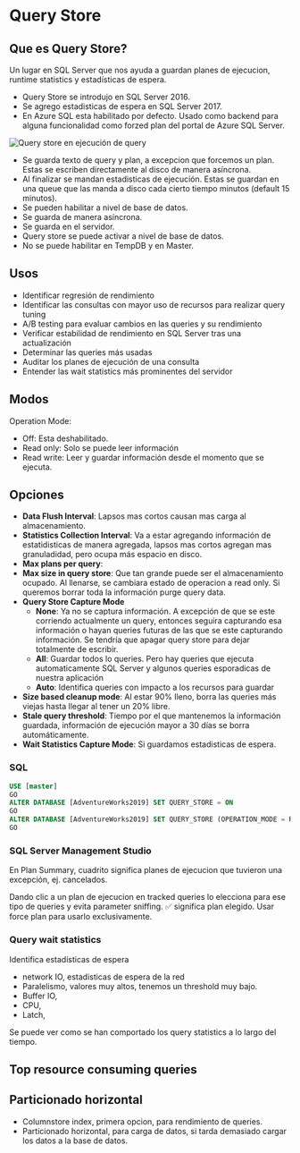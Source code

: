 # Query Store

## Que es Query Store?
Un lugar en SQL Server que nos ayuda a guardan planes de ejecucion, runtime statistics y estadísticas de espera.
* Query Store se introdujo en SQL Server 2016.
* Se agrego estadisticas de espera en SQL Server 2017.
* En Azure SQL esta habilitado por defecto. Usado como backend para alguna funcionalidad como forzed plan del portal de Azure SQL Server.

![Query store en ejecución de query](https://www.gpsos.es/wp-content/uploads/20190513_ejecucion_with_query_store_enabled.png)

* Se guarda texto de query y plan, a excepcion que forcemos un plan. Estas se escriben directamente al disco de manera asíncrona.
* Al finalizar se mandan estadisticas de ejecución. Estas se guardan en una queue que las manda a disco cada cierto tiempo minutos (default 15 minutos).
* Se pueden habilitar a nivel de base de datos. 
* Se guarda de manera asíncrona.
* Se guarda en el servidor.
* Query store se puede activar a nivel de base de datos.
* No se puede habilitar en TempDB y en Master.

## Usos
* Identificar regresión de rendimiento
* Identificar las consultas con mayor uso de recursos para realizar query tuning
* A/B testing para evaluar cambios en las queries y su rendimiento
* Verificar estabilidad de rendimiento en SQL Server tras una actualización
* Determinar las queries más usadas
* Auditar los planes de ejecución de una consulta
* Entender las wait statistics más prominentes del servidor

## Modos
Operation Mode:
* Off: Esta deshabilitado.
* Read only: Solo se puede leer información
* Read write: Leer y guardar información desde el momento que se ejecuta.

## Opciones
* **Data Flush Interval**: Lapsos mas cortos causan mas carga al almacenamiento.
* **Statistics Collection Interval**: Va a estar agregando información de estatidisticas de manera agregada, lapsos mas cortos agregan mas granuladidad, pero ocupa más espacio en disco.
* **Max plans per query**:
* **Max size in query store**: Que tan grande puede ser el almacenamiento ocupado. Al llenarse, se cambiara estado de operacion a read only.
Si queremos borrar toda la información purge query data.
* **Query Store Capture Mode**
    * **None**: Ya no se captura información. A excepción de que se este corriendo actualmente un query, entonces seguira capturando esa información o hayan queries futuras de las que se este capturando información. Se tendría que apagar query store para dejar totalmente de escribir.
    * **All**: Guardar todos lo queries. Pero hay queries que ejecuta automaticamente SQL Server y algunos queries esporadicas de nuestra aplicación
    * **Auto**: Identifica queries con impacto a los recursos para guardar
* **Size based cleanup mode**: Al estar 90% lleno, borra las queries más viejas hasta llegar al tener un 20% libre.
* **Stale query threshold**: Tiempo por el que mantenemos la información guardada, información de ejecución mayor a 30 días se borra automáticamente.
*  **Wait Statistics Capture Mode**: Si guardamos estadisticas de espera.

### SQL
```sql
USE [master]
GO
ALTER DATABASE [AdventureWorks2019] SET QUERY_STORE = ON
GO
ALTER DATABASE [AdventureWorks2019] SET QUERY_STORE (OPERATION_MODE = READ_WRITE)
GO
```

### SQL Server Management Studio
En Plan Summary, cuadrito significa planes de ejecucion que tuvieron una excepción, ej. cancelados.

Dando clic a un plan de ejecucion en tracked queries lo elecciona para ese tipo de queries y evita parameter sniffing. ✅ significa plan elegido. Usar force plan para usarlo exclusivamente.

### Query wait statistics
Identifica estadísticas de espera
* network IO, estadisticas de espera de la red
* Paralelismo, valores muy altos, tenemos un threshold muy bajo.
* Buffer IO,
* CPU, 
* Latch,

Se puede ver como se han comportado los query statistics a lo largo del tiempo.

## Top resource consuming queries


## Particionado horizontal
* Columnstore index, primera opcion, para rendimiento de queries.
* Particionado horizontal, para carga de datos, si tarda demasiado cargar los datos a la base de datos.

